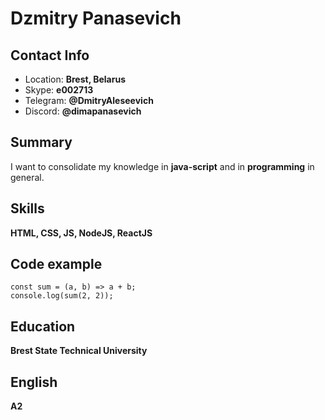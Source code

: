 # Dzmitry Panasevich

## Contact Info
* Location: **Brest, Belarus**
* Skype: **e002713**
* Telegram: **@DmitryAleseevich**
* Discord: **@dimapanasevich**


## Summary
I want to consolidate my knowledge in **java-script** and in **programming** in general.


## Skills
**HTML, CSS, JS, NodeJS, ReactJS**

## Code example
```
const sum = (a, b) => a + b;
console.log(sum(2, 2));
```

## Education
**Brest State Technical University**


## English
**A2**